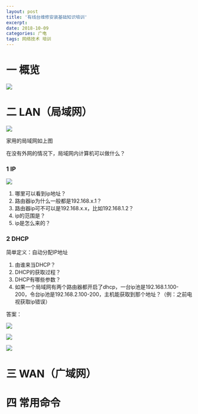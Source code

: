 ```yaml
---
layout: post
title: '有线台维修安装基础知识培训'
excerpt:
date: 2018-10-09
categories: 广电
tags: 网络技术 培训
---
```




 

# 一 概览

![](http://p94dvrayw.bkt.clouddn.com/18-10-9/13633499.jpg)



# 二 LAN（局域网）

![](http://p94dvrayw.bkt.clouddn.com/18-10-9/11575745.jpg)

家用的局域网如上图

在没有外网的情况下，局域网内计算机可以做什么？





### 1 IP

![](http://p94dvrayw.bkt.clouddn.com/18-10-9/90552475.jpg)

1. 哪里可以看到ip地址？
2. 路由器ip为什么一般都是192.168.x.1？
3. 路由器ip可不可以是192.168.x.x，比如192.168.1.2？
4. ip的范围是？
5. ip是怎么来的？

### 2 DHCP

简单定义：自动分配IP地址



1. 由谁来当DHCP？
2. DHCP的获取过程？
3. DHCP有哪些参数？
4. 如果一个局域网有两个路由器都开启了dhcp，一台ip池是192.168.1.100-200，令台ip池是192.168.2.100-200，主机能获取到那个地址？（例：之前电视获取ip错误）





答案：

![](http://p94dvrayw.bkt.clouddn.com/18-10-9/17725293.jpg)



![](http://p94dvrayw.bkt.clouddn.com/18-10-9/37327914.jpg)



![](http://p94dvrayw.bkt.clouddn.com/18-10-9/32090857.jpg)

# 三 WAN（广域网）









# 四 常用命令